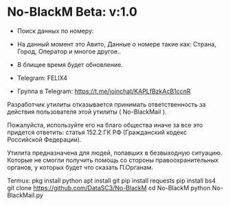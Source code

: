 # No-BlackM Beta: v:1.0

- Поиск данных по номеру:
- На данный момент это Авито, Данные о номере такие как: Страна, Город, Оператор
и многое другое..

- В блищее время будет обновление.
- Telegram: FELIX4
- Группа в Telegram: https://t.me/joinchat/KAPLfBzkAcB1ccnR

Разработчик утилиты отказывается принимать 
ответственность за действия 
пользователя этой утилиты ( No-BlackMail ).

Пожалуйста, используйте его на благо общества 
иначе за все это придется ответить: статья 152.2 ГК РФ (Гражданский кодекс Российской Федерации).

Утилита предназначена для людей, попавших в безвыходную ситуацию. Которые не смогли получить
помощь со стороны правоохранительных органов, у которых будет что сказать П.Органам.       

Termux:
pkg install python
apt install git 
pip install requests
pip install bs4 
git clone https://github.com/DataSC3/No-BlackM
cd No-BlackM
python No-BlackMail.py
